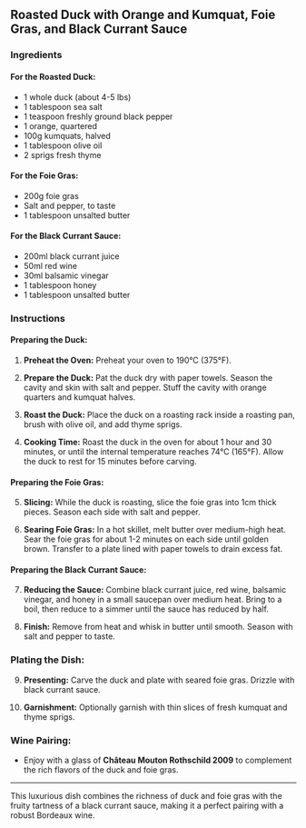 ## Roasted Duck with Orange and Kumquat, Foie Gras, and Black Currant Sauce

### Ingredients

#### For the Roasted Duck:
- 1 whole duck (about 4-5 lbs)
- 1 tablespoon sea salt
- 1 teaspoon freshly ground black pepper
- 1 orange, quartered
- 100g kumquats, halved
- 1 tablespoon olive oil
- 2 sprigs fresh thyme

#### For the Foie Gras:
- 200g foie gras
- Salt and pepper, to taste
- 1 tablespoon unsalted butter

#### For the Black Currant Sauce:
- 200ml black currant juice
- 50ml red wine
- 30ml balsamic vinegar
- 1 tablespoon honey
- 1 tablespoon unsalted butter

### Instructions

#### Preparing the Duck:
1. **Preheat the Oven:** Preheat your oven to 190°C (375°F).
   
2. **Prepare the Duck:** Pat the duck dry with paper towels. Season the cavity and skin with salt and pepper. Stuff the cavity with orange quarters and kumquat halves.
   
3. **Roast the Duck:** Place the duck on a roasting rack inside a roasting pan, brush with olive oil, and add thyme sprigs.
   
4. **Cooking Time:** Roast the duck in the oven for about 1 hour and 30 minutes, or until the internal temperature reaches 74°C (165°F). Allow the duck to rest for 15 minutes before carving.

#### Preparing the Foie Gras:
5. **Slicing:** While the duck is roasting, slice the foie gras into 1cm thick pieces. Season each side with salt and pepper.
   
6. **Searing Foie Gras:** In a hot skillet, melt butter over medium-high heat. Sear the foie gras for about 1-2 minutes on each side until golden brown. Transfer to a plate lined with paper towels to drain excess fat.

#### Preparing the Black Currant Sauce:
7. **Reducing the Sauce:** Combine black currant juice, red wine, balsamic vinegar, and honey in a small saucepan over medium heat. Bring to a boil, then reduce to a simmer until the sauce has reduced by half.
   
8. **Finish:** Remove from heat and whisk in butter until smooth. Season with salt and pepper to taste.

### Plating the Dish:
9. **Presenting:** Carve the duck and plate with seared foie gras. Drizzle with black currant sauce.
   
10. **Garnishment:** Optionally garnish with thin slices of fresh kumquat and thyme sprigs.

### Wine Pairing:
- Enjoy with a glass of **Château Mouton Rothschild 2009** to complement the rich flavors of the duck and foie gras.

---

This luxurious dish combines the richness of duck and foie gras with the fruity tartness of a black currant sauce, making it a perfect pairing with a robust Bordeaux wine.